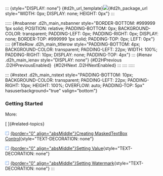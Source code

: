 ::: {style="DISPLAY: none"}
[](ms-xhelp:///?Id=d2h_url_template){#d2h_url_template}![](!package_url!){#d2h_package_url style="WIDTH: 0px; DISPLAY: none; HEIGHT: 0px"}
:::

::::: {#nsbanner .d2h_main_nsbanner style="BORDER-BOTTOM: #999999 1px solid; POSITION: relative; PADDING-BOTTOM: 0px; BACKGROUND-COLOR: transparent; PADDING-LEFT: 0px; PADDING-RIGHT: 0px; DISPLAY: none; BORDER-TOP: #999999 1px solid; PADDING-TOP: 0px; LEFT: 0px"}
:::: {#TitleRow .d2h_main_titlerow style="PADDING-BOTTOM: 4px; BACKGROUND-COLOR: transparent; PADDING-LEFT: 22px; WIDTH: 100%; PADDING-RIGHT: 10px; DISPLAY: none; PADDING-TOP: 4px"}
::: {#ienav .d2h_main_ienav style="DISPLAY: none"}
[](ms-xhelp:///?Id=266bde9f-ff3a-4083-87ea-243435e5c861){#D2HPrevious .D2HPreviousEnabled}  [](ms-xhelp:///?Id=36fb10ea-71d2-4061-9f17-6cdf93a6f381){#D2HNext .D2HNextEnabled}
:::
::::
:::::

::: {#nstext .d2h_main_nstext style="PADDING-BOTTOM: 10px; BACKGROUND-COLOR: transparent; PADDING-LEFT: 22px; PADDING-RIGHT: 10px; HEIGHT: 100%; OVERFLOW: auto; PADDING-TOP: 5px" hasuserbackground="true" valign="bottom"}
### Getting Started

More:

[ ]{#related-topics}

[![](../button.gif){border="0" align="absMiddle"}Creating MaskedTextBox Control](ms-xhelp:///?Id=4e11468e-cfb1-48d6-ad43-38021e15f2b4){style="TEXT-DECORATION: none"}

[![](../button.gif){border="0" align="absMiddle"}Setting Value](ms-xhelp:///?Id=e2624644-3802-4d91-ab93-cda67313d030){style="TEXT-DECORATION: none"}

[![](../button.gif){border="0" align="absMiddle"}Setting Watermark](ms-xhelp:///?Id=e7b242c5-540b-4d16-816e-ca23b77a0711){style="TEXT-DECORATION: none"}
:::
